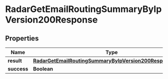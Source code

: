 

# RadarGetEmailRoutingSummaryByIpVersion200Response


## Properties

| Name | Type | Description | Notes |
|------------ | ------------- | ------------- | -------------|
|**result** | [**RadarGetEmailRoutingSummaryByIpVersion200ResponseResult**](RadarGetEmailRoutingSummaryByIpVersion200ResponseResult.md) |  |  |
|**success** | **Boolean** |  |  |



